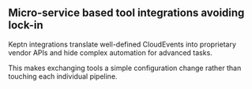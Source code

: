 ## Micro-service based tool integrations avoiding lock-in

Keptn integrations translate well-defined CloudEvents into proprietary vendor APIs and hide complex automation for advanced tasks.

This makes exchanging tools a simple configuration change rather than touching each individual pipeline.  

